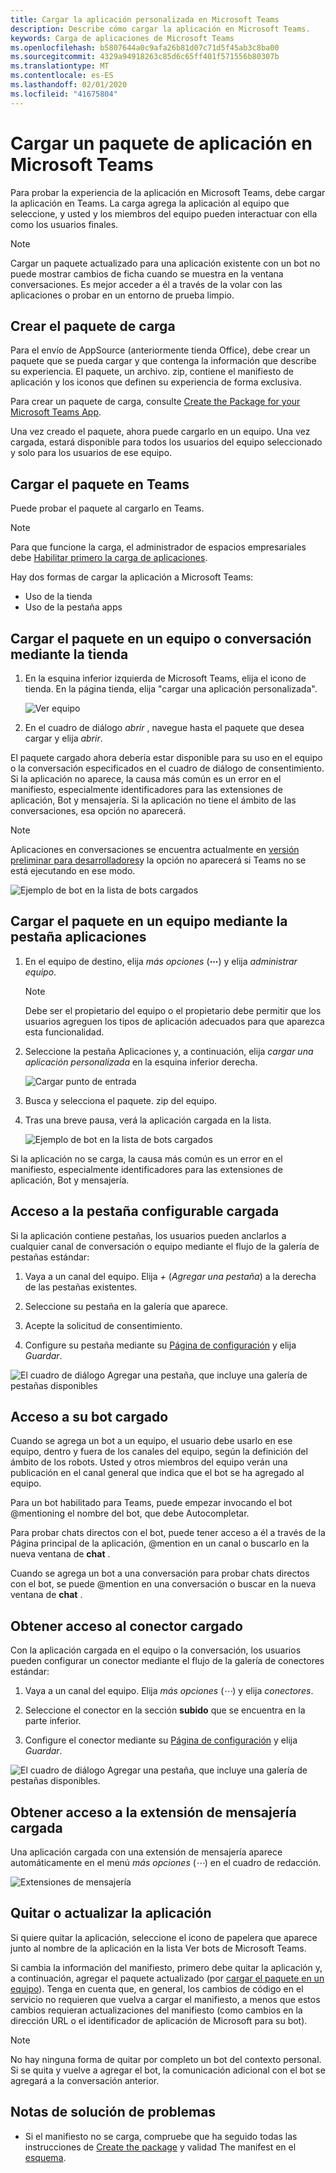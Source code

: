 ```yaml
---
title: Cargar la aplicación personalizada en Microsoft Teams
description: Describe cómo cargar la aplicación en Microsoft Teams.
keywords: Carga de aplicaciones de Microsoft Teams
ms.openlocfilehash: b5807644a0c9afa26b81d07c71d5f45ab3c8ba00
ms.sourcegitcommit: 4329a94918263c85d6c65ff401f571556b80307b
ms.translationtype: MT
ms.contentlocale: es-ES
ms.lasthandoff: 02/01/2020
ms.locfileid: "41675804"
---
```

# <a name="upload-an-app-package-to-microsoft-teams"></a>Cargar un paquete de aplicación en Microsoft Teams

Para probar la experiencia de la aplicación en Microsoft Teams, debe cargar la aplicación en Teams. La carga agrega la aplicación al equipo que seleccione, y usted y los miembros del equipo pueden interactuar con ella como los usuarios finales.

> [!NOTE]
> Cargar un paquete actualizado para una aplicación existente con un bot no puede mostrar cambios de ficha cuando se muestra en la ventana conversaciones. Es mejor acceder a él a través de la volar con las aplicaciones o probar en un entorno de prueba limpio.

## <a name="create-your-upload-package"></a>Crear el paquete de carga

Para el envío de AppSource (anteriormente tienda Office), debe crear un paquete que se pueda cargar y que contenga la información que describe su experiencia. El paquete, un archivo. zip, contiene el manifiesto de aplicación y los iconos que definen su experiencia de forma exclusiva.

Para crear un paquete de carga, consulte [Create the Package for your Microsoft Teams App](~/concepts/build-and-test/apps-package.md).

Una vez creado el paquete, ahora puede cargarlo en un equipo. Una vez cargada, estará disponible para todos los usuarios del equipo seleccionado y solo para los usuarios de ese equipo.

## <a name="load-your-package-into-teams"></a>Cargar el paquete en Teams

Puede probar el paquete al cargarlo en Teams.

> [!NOTE]
> Para que funcione la carga, el administrador de espacios empresariales debe [Habilitar primero la carga de aplicaciones](/microsoftteams/admin-settings).

Hay dos formas de cargar la aplicación a Microsoft Teams:

* Uso de la tienda
* Uso de la pestaña apps

## <a name="upload-your-package-into-a-team-or-conversation-using-the-store"></a>Cargar el paquete en un equipo o conversación mediante la tienda

1. En la esquina inferior izquierda de Microsoft Teams, elija el icono de tienda. En la página tienda, elija "cargar una aplicación personalizada".

   ![Ver equipo](~/assets/images/store-upload-a-custom-app.png)

2. En el cuadro de diálogo *abrir* , navegue hasta el paquete que desea cargar y elija *abrir*.

El paquete cargado ahora debería estar disponible para su uso en el equipo o la conversación especificados en el cuadro de diálogo de consentimiento. Si la aplicación no aparece, la causa más común es un error en el manifiesto, especialmente identificadores para las extensiones de aplicación, Bot y mensajería. Si la aplicación no tiene el ámbito de las conversaciones, esa opción no aparecerá.

>[!NOTE]
> Aplicaciones en conversaciones se encuentra actualmente en [versión preliminar para desarrolladores](~/resources/dev-preview/developer-preview-intro.md)y la opción no aparecerá si Teams no se está ejecutando en ese modo.

![Ejemplo de bot en la lista de bots cargados](~/assets/images/botinlist.jpg)

## <a name="upload-your-package-into-a-team-using-the-apps-tab"></a>Cargar el paquete en un equipo mediante la pestaña aplicaciones

1. En el equipo de destino, elija *más opciones* (**&#8943;**) y elija *administrar equipo*.

   > [!NOTE]
   > Debe ser el propietario del equipo o el propietario debe permitir que los usuarios agreguen los tipos de aplicación adecuados para que aparezca esta funcionalidad.

2. Seleccione la pestaña Aplicaciones y, a continuación, elija *cargar una aplicación personalizada* en la esquina inferior derecha.

   ![Cargar punto de entrada](~/assets/images/uploadACustomApp.png)

3. Busca y selecciona el paquete. zip del equipo.

4. Tras una breve pausa, verá la aplicación cargada en la lista.

   ![Ejemplo de bot en la lista de bots cargados](~/assets/images/botinlist.jpg)

Si la aplicación no se carga, la causa más común es un error en el manifiesto, especialmente identificadores para las extensiones de aplicación, Bot y mensajería.

## <a name="accessing-your-uploaded-configurable-tab"></a>Acceso a la pestaña configurable cargada

Si la aplicación contiene pestañas, los usuarios pueden anclarlos a cualquier canal de conversación o equipo mediante el flujo de la galería de pestañas estándar:

1. Vaya a un canal del equipo. Elija *+* (*Agregar una pestaña*) a la derecha de las pestañas existentes.

2. Seleccione su pestaña en la galería que aparece.

3. Acepte la solicitud de consentimiento.

4. Configure su pestaña mediante su [Página de configuración](~/tabs/how-to/create-tab-pages/configuration-page.md) y elija *Guardar*.

  ![El cuadro de diálogo Agregar una pestaña, que incluye una galería de pestañas disponibles](~/assets/images/tab_gallery.png)

## <a name="accessing-your-uploaded-bot"></a>Acceso a su bot cargado

Cuando se agrega un bot a un equipo, el usuario debe usarlo en ese equipo, dentro y fuera de los canales del equipo, según la definición del ámbito de los robots. Usted y otros miembros del equipo verán una publicación en el canal general que indica que el bot se ha agregado al equipo.

Para un bot habilitado para Teams, puede empezar invocando el bot @mentioning el nombre del bot, que debe Autocompletar.

Para probar chats directos con el bot, puede tener acceso a él a través de la Página principal de la aplicación, @mention en un canal o buscarlo en la nueva ventana de **chat** .

Cuando se agrega un bot a una conversación para probar chats directos con el bot, se puede @mention en una conversación o buscar en la nueva ventana de **chat** .

## <a name="accessing-your-uploaded-connector"></a>Obtener acceso al conector cargado

Con la aplicación cargada en el equipo o la conversación, los usuarios pueden configurar un conector mediante el flujo de la galería de conectores estándar:

1. Vaya a un canal del equipo. Elija *más opciones* (*&#8943;*) y elija *conectores*.

2. Seleccione el conector en la sección **subido** que se encuentra en la parte inferior.

3. Configure el conector mediante su [Página de configuración](~/webhooks-and-connectors/how-to/connectors-creating.md) y elija *Guardar*.

  ![El cuadro de diálogo Agregar una pestaña, que incluye una galería de pestañas disponibles.](~/assets/images/connector_gallery.png)

## <a name="accessing-your-uploaded-messaging-extension"></a>Obtener acceso a la extensión de mensajería cargada

Una aplicación cargada con una extensión de mensajería aparece automáticamente en el menú *más opciones* (*&#8943;*) en el cuadro de redacción.

![Extensiones de mensajería](~/assets/images/compose-extensions/cesampleapp.png)

## <a name="removing-or-updating-your-app"></a>Quitar o actualizar la aplicación

Si quiere quitar la aplicación, seleccione el icono de papelera que aparece junto al nombre de la aplicación en la lista Ver bots de Microsoft Teams.

Si cambia la información del manifiesto, primero debe quitar la aplicación y, a continuación, agregar el paquete actualizado (por [cargar el paquete en un equipo](#load-your-package-into-teams)). Tenga en cuenta que, en general, los cambios de código en el servicio no requieren que vuelva a cargar el manifiesto, a menos que estos cambios requieran actualizaciones del manifiesto (como cambios en la dirección URL o el identificador de aplicación de Microsoft para su bot).

> [!NOTE]
> No hay ninguna forma de quitar por completo un bot del contexto personal. Si se quita y vuelve a agregar el bot, la comunicación adicional con el bot se agregará a la conversación anterior.

## <a name="troubleshooting-notes"></a>Notas de solución de problemas

* Si el manifiesto no se carga, compruebe que ha seguido todas las instrucciones de [Create the package](~/concepts/build-and-test/apps-package.md) y validad The manifest en el [esquema](~/resources/schema/manifest-schema.md).

